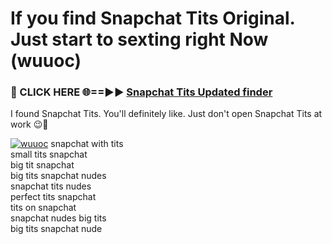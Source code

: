 # If you find Snapchat Tits Original. Just start to sexting right Now (wuuoc)

<h3>🔴 CLICK HERE 🌐==►► <a href="https://tinyurl.com/mtbk5fxa" rel="nofollow">Snapchat Tits Updated finder</a></h3>

I found Snapchat Tits. You'll definitely like. Just don't open Snapchat Tits at work 😉💬

[![wuuoc](https://i.imgur.com/Q8WKrnY.jpeg)](https://tinyurl.com/mtbk5fxa)
snapchat with tits<br>
small tits snapchat<br>
big tit snapchat<br>
big tits snapchat nudes<br>
snapchat tits nudes<br>
perfect tits snapchat<br>
tits on snapchat<br>
snapchat nudes big tits<br>
big tits snapchat nude